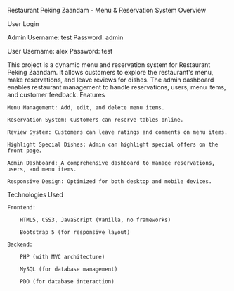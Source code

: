 Restaurant Peking Zaandam - Menu & Reservation System
Overview

User Login

Admin
Username: test
Password: admin

User
Username: alex
Password: test

This project is a dynamic menu and reservation system for Restaurant Peking Zaandam. It allows customers to explore the restaurant's menu, make reservations, and leave reviews for dishes. The admin dashboard enables restaurant management to handle reservations, users, menu items, and customer feedback.
Features

    Menu Management: Add, edit, and delete menu items.

    Reservation System: Customers can reserve tables online.

    Review System: Customers can leave ratings and comments on menu items.

    Highlight Special Dishes: Admin can highlight special offers on the front page.

    Admin Dashboard: A comprehensive dashboard to manage reservations, users, and menu items.

    Responsive Design: Optimized for both desktop and mobile devices.

Technologies Used

    Frontend:

        HTML5, CSS3, JavaScript (Vanilla, no frameworks)

        Bootstrap 5 (for responsive layout)

    Backend:

        PHP (with MVC architecture)

        MySQL (for database management)

        PDO (for database interaction)
